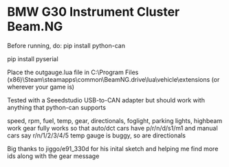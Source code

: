 # BMW G30 Instrument Cluster Beam.NG  

Before running, do:
pip install python-can

pip install pyserial

Place the outgauge.lua file in C:\Program Files (x86)\Steam\steamapps\common\BeamNG.drive\lua\vehicle\extensions (or wherever your game is)

Tested with a Seeedstudio USB-to-CAN adapter but should work with anything that python-can supports

speed, rpm, fuel, temp, gear, directionals, foglight, parking lights, highbeam work
gear fully works so that auto/dct cars have p/r/n/d/s1/m1 and manual cars say r/n/1/2/3/4/5
temp gauge is buggy, so are directionals

Big thanks to jiggo/e91_330d for his inital sketch and helping me find more ids along with the gear message

